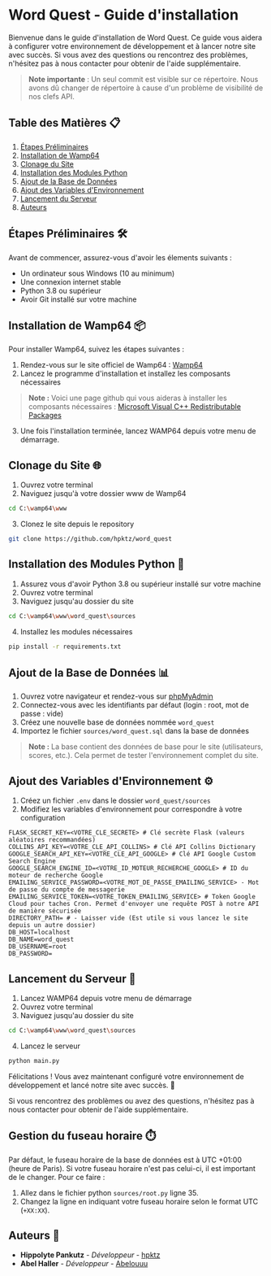 # Word Quest - Guide d'installation

Bienvenue dans le guide d'installation de Word Quest. Ce guide vous aidera à configurer votre environnement de développement et à lancer notre site avec succès. Si vous avez des questions ou rencontrez des problèmes, n'hésitez pas à nous contacter pour obtenir de l'aide supplémentaire.

> **Note importante** : Un seul commit est visible sur ce répertoire. Nous avons dû changer de répertoire à cause d'un problème de visibilité de nos clefs API.

## Table des Matières 📋
1. [Étapes Préliminaires](#étapes-préliminaires-)
2. [Installation de Wamp64](#installation-de-wamp64-)
3. [Clonage du Site](#clonage-du-site-)
4. [Installation des Modules Python](#installation-des-modules-python-)
5. [Ajout de la Base de Données](#ajout-de-la-base-de-données-)
6. [Ajout des Variables d'Environnement](#ajout-des-variables-d'environnement-)
7. [Lancement du Serveur](#lancement-du-serveur-)
8. [Auteurs](#auteurs-)
 
## Étapes Préliminaires 🛠️

Avant de commencer, assurez-vous d'avoir les élements suivants :
- Un ordinateur sous Windows (10 au minimum)
- Une connexion internet stable
- Python 3.8 ou supérieur
- Avoir Git installé sur votre machine

## Installation de Wamp64 📦

Pour installer Wamp64, suivez les étapes suivantes :
1. Rendez-vous sur le site officiel de Wamp64 : [Wamp64](https://www.wampserver.com/)
2. Lancez le programme d'installation et installez les composants nécessaires
> **Note :** Voici une page github qui vous aideras à installer les composants nécessaires :
> [Microsoft Visual C++ Redistributable Packages](https://gist.github.com/ChuckMichael/7366c38f27e524add3c54f710678c98b)
3. Une fois l'installation terminée, lancez WAMP64 depuis votre menu de démarrage.

## Clonage du Site 🌐

1. Ouvrez votre terminal
2. Naviguez jusqu'à votre dossier www de Wamp64
```bash
cd C:\wamp64\www
```
3. Clonez le site depuis le repository
```bash 
git clone https://github.com/hpktz/word_quest
```

## Installation des Modules Python 🐍

1. Assurez vous d'avoir Python 3.8 ou supérieur installé sur votre machine
2. Ouvrez votre terminal
3. Naviguez jusqu'au dossier du site
```bash
cd C:\wamp64\www\word_quest\sources
```
4. Installez les modules nécessaires
```bash
pip install -r requirements.txt
```

## Ajout de la Base de Données 📊

1. Ouvrez votre navigateur et rendez-vous sur [phpMyAdmin](http://localhost/phpmyadmin/)
2. Connectez-vous avec les identifiants par défaut (login : root, mot de passe : vide)
3. Créez une nouvelle base de données nommée `word_quest`
4. Importez le fichier `sources/word_quest.sql` dans la base de données
> **Note :** La base contient des données de base pour le site (utilisateurs, scores, etc.). Cela permet de tester l'environnement complet du site.

## Ajout des Variables d'Environnement ⚙️

1. Créez un fichier `.env` dans le dossier `word_quest/sources`
2. Modifiez les variables d'environnement pour correspondre à votre configuration
```env
FLASK_SECRET_KEY=<VOTRE_CLE_SECRETE> # Clé secrète Flask (valeurs aléatoires recommandées)
COLLINS_API_KEY=<VOTRE_CLE_API_COLLINS> # Clé API Collins Dictionary
GOOGLE_SEARCH_API_KEY=<VOTRE_CLE_API_GOOGLE> # Clé API Google Custom Search Engine
GOOGLE_SEARCH_ENGINE_ID=<VOTRE_ID_MOTEUR_RECHERCHE_GOOGLE> # ID du moteur de recherche Google
EMAILING_SERVICE_PASSWORD=<VOTRE_MOT_DE_PASSE_EMAILING_SERVICE> - Mot de passe du compte de messagerie
EMAILING_SERVICE_TOKEN=<VOTRE_TOKEN_EMAILING_SERVICE> # Token Google Cloud pour taches Cron. Permet d'envoyer une requête POST à notre API de manière sécurisée
DIRECTORY_PATH= # - Laisser vide (Est utile si vous lancez le site depuis un autre dossier)
DB_HOST=localhost
DB_NAME=word_quest
DB_USERNAME=root
DB_PASSWORD=
```

## Lancement du Serveur 🚀

1. Lancez WAMP64 depuis votre menu de démarrage
2. Ouvrez votre terminal
3. Naviguez jusqu'au dossier du site
```bash
cd C:\wamp64\www\word_quest\sources
```
4. Lancez le serveur
```bash
python main.py
```

Félicitations ! Vous avez maintenant configuré votre environnement de développement et lancé notre site avec succès. 🎉

Si vous rencontrez des problèmes ou avez des questions, n'hésitez pas à nous contacter pour obtenir de l'aide supplémentaire.

## Gestion du fuseau horaire ⏱️

Par défaut, le fuseau horaire de la base de données est à UTC +01:00 (heure de Paris). Si votre fuseau horaire n'est pas celui-ci, il est important de le changer.
Pour ce faire :
1. Allez dans le fichier python `sources/root.py` ligne 35.
2. Changez la ligne en indiquant votre fuseau horaire selon le format UTC (`+XX:XX`).

## Auteurs 📝

- **Hippolyte Pankutz** - *Développeur* - [hpktz](https://github.com/hpktz)
- **Abel Haller** - *Développeur* - [Abelouuu](https://github.com/Abelouuu)
